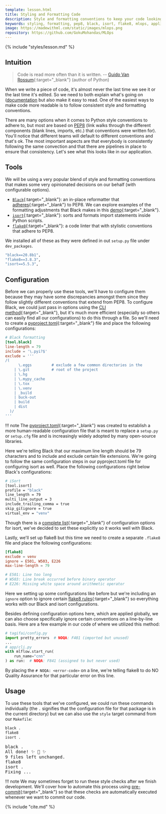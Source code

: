 ```yaml
---
template: lesson.html
title: Styling and Formatting Code
description: Style and formatting conventions to keep your code looking consistent.
keywords: styling, formatting, pep8, black, isort, flake8, mlops, applied ml, machine learning, ml in production, machine learning in production, applied machine learning
image: https://madewithml.com/static/images/mlops.png
repository: https://github.com/GokuMohandas/MLOps
---
```


{% include "styles/lesson.md" %}

## Intuition

> Code is read more often than it is written. -- [Guido Van Rossum](https://gvanrossum.github.io/){:target="_blank"} (author of Python)

When we write a piece of code, it's almost never the last time we see it or the last time it's edited. So we need to both explain what's going on ([documentation](documentation.md) but also make it easy to read. One of the easiest ways to make code more readable is to follow consistent style and formatting conventions.

There are many options when it comes to Python style conventions to adhere to, but most are based on [PEP8](https://www.python.org/dev/peps/pep-0008/) (link walks through the different components (blank lines, imports, etc.) that conventions were written for). You'll notice that different teams will default to different conventions and that's ok. The most important aspects are that everybody is consistently following the same convection and that there are pipelines in place to ensure that consistency. Let's see what this looks like in our application.

## Tools

We will be using a very popular blend of style and formatting conventions that makes some very opinionated decisions on our behalf (with configurable options).

- [`Black`](https://black.readthedocs.io/en/stable/){:target="_blank"}: an in-place reformatter that [adheres](https://black.readthedocs.io/en/stable/the_black_code_style.html){:target="_blank"} to PEP8. We can explore examples of the formatting adjustments that Black makes in this [demo](https://black.now.sh/){:target="_blank"}.
- [`isort`](https://pycqa.github.io/isort/){:target="_blank"}: sorts and formats import statements inside Python scripts.
- [`flake8`](https://flake8.pycqa.org/en/latest/index.html){:target="_blank"}: a code linter that with stylistic conventions that adhere to PEP8.

We installed all of these as they were defined in out `setup.py` file under `dev_packages`.
```bash linenums="1"
"black==20.8b1",
"flake8==3.8.3",
"isort==5.5.3",
```

## Configuration

Before we can properly use these tools, we'll have to configure them because they may have some discrepancies amongst them since they follow slightly different conventions that extend from PEP8. To configure Black, we could just pass in options using the [CLI method](https://black.readthedocs.io/en/stable/installation_and_usage.html#command-line-options){:target="_blank"}, but it's much more efficient (especially so others can easily find all our configurations) to do this through a file. So we'll need to create a [pyproject.toml](https://github.com/GokuMohandas/MLOps/blob/main/pyproject.toml){:target="_blank"} file and place the following configurations:

```toml linenums="1"
# Black formatting
[tool.black]
line-length = 79
include = '\.pyi?$'
exclude = '''
/(
      \.eggs         # exclude a few common directories in the
    | \.git          # root of the project
    | \.hg
    | \.mypy_cache
    | \.tox
    | \.venv
    | _build
    | buck-out
    | build
    | dist
  )/
'''
```

!!! note
    The [pyproject.toml](https://www.python.org/dev/peps/pep-0518/#file-format){:target="_blank"} was created to establish a more human-readable configuration file that is meant to replace a `setup.py` or `setup.cfg` file and is increasingly widely adopted by many open-source libraries.

Here we're telling Black that our maximum line length should be 79 characters and to include and exclude certain file extensions. We're going to follow the same configuration steps in our pyproject.toml file for configuring isort as well. Place the following configurations right below Black's configurations:

```bash linenums="20"
# iSort
[tool.isort]
profile = "black"
line_length = 79
multi_line_output = 3
include_trailing_comma = true
skip_gitignore = true
virtual_env = "venv"
```

Though there is a [complete list](https://pycqa.github.io/isort/docs/configuration/options/){:target="_blank"} of configuration options for isort, we've decided to set these explicitly so it works well with Black.

Lastly, we'll set up flake8 but this time we need to create a separate `.flake8` file and place the following configurations:

```toml linenums="1"
[flake8]
exclude = venv
ignore = E501, W503, E226
max-line-length = 79

# E501: Line too long
# W503: Line break occurred before binary operator
# E226: Missing white space around arithmetic operator
```

Here we setting up some configurations like before but we're including an `ignore` option to ignore certain [flake8 rules](https://www.flake8rules.com/){:target="_blank"} so everything works with our Black and isort configurations.

Besides defining configuration options here, which are applied globally, we can also choose specifically ignore certain conventions on a line-by-line basis. Here are a few example in our code of where we utilized this method:

```python linenums="1"
# tagifai/config.py
import pretty_errors  # NOQA: F401 (imported but unused)
...
# app/cli.py
with mlflow.start_run(
    run_name="cnn"
) as run:  # NOQA: F841 (assigned to but never used)
```

By placing the `# NOQA: <error-code>` on a line, we're telling flake8 to do NO Quality Assurance for that particular error on this line.

## Usage

To use these tools that we've configured, we could run these commands individually (the `.` signifies that the configuration file for that package is in the current directory) but we can also use the `style` target command from our `Makefile`:
```bash linenums="1"
black .
flake8
isort .
```
<pre class="output">
black .
All done! ✨ 🍰 ✨
9 files left unchanged.
flake8
isort .
Fixing ...
</pre>

!!! note
    We may sometimes forget to run these style checks after we finish development. We'll cover how to automate this process using [pre-commit](https://pre-commit.com/){:target="_blank"} so that these checks are automatically executed whenever we want to commit our code.


<!-- Citation -->
{% include "cite.md" %}